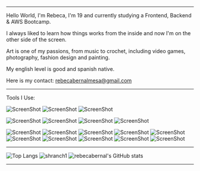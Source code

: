 
---

Hello World, I'm Rebeca, I'm 19 and currently studying a Frontend, Backend & AWS Bootcamp.

I always liked to learn how things works from the inside and now I'm on the other side of the screen.

Art is one of my passions, from music to crochet, including video games, photography, fashion design and painting.

My english level is good and spanish native.

Here is my contact: rebecabernalmesa@gmail.com

---
Tools I Use:

![ScreenShot](https://img.shields.io/badge/HTML5-E34F26.svg?style=for-the-badge&logo=HTML5&logoColor=white)
![ScreenShot](https://img.shields.io/badge/CSS3-1572B6.svg?style=for-the-badge&logo=CSS3&logoColor=white)
![ScreenShot](https://img.shields.io/badge/JavaScript-F7DF1E.svg?style=for-the-badge&logo=JavaScript&logoColor=black)

![ScreenShot](https://img.shields.io/badge/PHP-777BB4.svg?style=for-the-badge&logo=PHP&logoColor=white)
![ScreenShot](https://img.shields.io/badge/Python-3776AB.svg?style=for-the-badge&logo=Python&logoColor=white)
![ScreenShot](https://img.shields.io/badge/phpMyAdmin-6C78AF.svg?style=for-the-badge&logo=phpMyAdmin&logoColor=white)
![ScreenShot](https://img.shields.io/badge/JSON-000000.svg?style=for-the-badge&logo=JSON&logoColor=white)

![ScreenShot](https://img.shields.io/badge/Laravel-FF2D20.svg?style=for-the-badge&logo=Laravel&logoColor=white)
![ScreenShot](https://img.shields.io/badge/Reddit-FF4500.svg?style=for-the-badge&logo=Reddit&logoColor=white)
![ScreenShot](https://img.shields.io/badge/XAMPP-FB7A24.svg?style=for-the-badge&logo=XAMPP&logoColor=white)
![ScreenShot](https://img.shields.io/badge/MySQL-4479A1.svg?style=for-the-badge&logo=MySQL&logoColor=white)
![ScreenShot](https://img.shields.io/badge/Git-F05032.svg?style=for-the-badge&logo=Git&logoColor=white)
![ScreenShot](https://img.shields.io/badge/Toyota-EB0A1E.svg?style=for-the-badge&logo=Toyota&logoColor=white)
![ScreenShot](https://img.shields.io/badge/GitHub-181717.svg?style=for-the-badge&logo=GitHub&logoColor=white)
![ScreenShot](https://img.shields.io/badge/Postman-FF6C37.svg?style=for-the-badge&logo=Postman&logoColor=white)
![ScreenShot](https://img.shields.io/badge/Cloudinary-3448C5.svg?style=for-the-badge&logo=Cloudinary&logoColor=white)
![ScreenShot](https://img.shields.io/badge/Slack-4A154B.svg?style=for-the-badge&logo=Slack&logoColor=white)

---

![Top Langs](https://github-readme-stats.vercel.app/api/top-langs/?username=rebecabernal&theme=jolly)
![shranch1](https://github.com/user-attachments/assets/0eb09446-b516-4bd1-9321-f9f308ebe3c4)
![rebecabernal's GitHub stats](https://github-readme-stats.vercel.app/api?username=rebecabernal&show_icons=true&theme=jolly)

---

